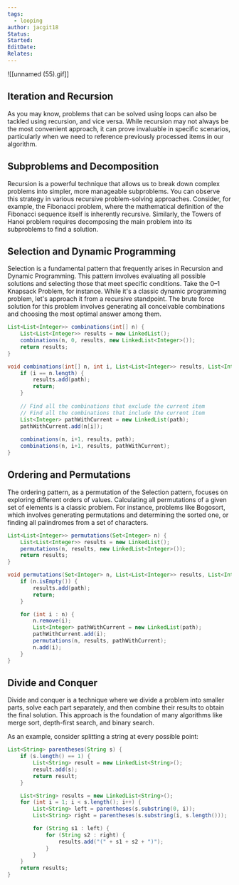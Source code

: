 ```yaml
---
tags:
  - looping
author: jacgit18
Status: 
Started: 
EditDate: 
Relates:
---
```

![[unnamed (55).gif]]

## Iteration and Recursion

As you may know, problems that can be solved using loops can also be tackled using recursion, and vice versa. While recursion may not always be the most convenient approach, it can prove invaluable in specific scenarios, particularly when we need to reference previously processed items in our algorithm.

## Subproblems and Decomposition

Recursion is a powerful technique that allows us to break down complex problems into simpler, more manageable subproblems. You can observe this strategy in various recursive problem-solving approaches. Consider, for example, the Fibonacci problem, where the mathematical definition of the Fibonacci sequence itself is inherently recursive. Similarly, the Towers of Hanoi problem requires decomposing the main problem into its subproblems to find a solution.

## Selection and Dynamic Programming

Selection is a fundamental pattern that frequently arises in Recursion and Dynamic Programming. This pattern involves evaluating all possible solutions and selecting those that meet specific conditions. Take the 0–1 Knapsack Problem, for instance. While it's a classic dynamic programming problem, let's approach it from a recursive standpoint. The brute force solution for this problem involves generating all conceivable combinations and choosing the most optimal answer among them.

```java
List<List<Integer>> combinations(int[] n) {
    List<List<Integer>> results = new LinkedList();
    combinations(n, 0, results, new LinkedList<Integer>());
    return results;
}

void combinations(int[] n, int i, List<List<Integer>> results, List<Integer> path) {
    if (i == n.length) {
        results.add(path);
        return;
    }
    
    // Find all the combinations that exclude the current item
    // Find all the combinations that include the current item
    List<Integer> pathWithCurrent = new LinkedList(path);
    pathWithCurrent.add(n[i]);
    
    combinations(n, i+1, results, path);
    combinations(n, i+1, results, pathWithCurrent);
}
```

## Ordering and Permutations

The ordering pattern, as a permutation of the Selection pattern, focuses on exploring different orders of values. Calculating all permutations of a given set of elements is a classic problem. For instance, problems like Bogosort, which involves generating permutations and determining the sorted one, or finding all palindromes from a set of characters.

```java
List<List<Integer>> permutations(Set<Integer> n) {
    List<List<Integer>> results = new LinkedList();
    permutations(n, results, new LinkedList<Integer>());
    return results;
}

void permutations(Set<Integer> n, List<List<Integer>> results, List<Integer> path) {
    if (n.isEmpty()) {
        results.add(path);
        return;
    }

    for (int i : n) {
        n.remove(i);
        List<Integer> pathWithCurrent = new LinkedList(path);
        pathWithCurrent.add(i);
        permutations(n, results, pathWithCurrent);
        n.add(i);
    }
}
```

## Divide and Conquer

Divide and conquer is a technique where we divide a problem into smaller parts, solve each part separately, and then combine their results to obtain the final solution. This approach is the foundation of many algorithms like merge sort, depth-first search, and binary search.

As an example, consider splitting a string at every possible point:

```java
List<String> parentheses(String s) {
    if (s.length() == 1) {
        List<String> result = new LinkedList<String>();
        result.add(s);
        return result;
    }

    List<String> results = new LinkedList<String>();
    for (int i = 1; i < s.length(); i++) {
        List<String> left = parentheses(s.substring(0, i));
        List<String> right = parentheses(s.substring(i, s.length()));

        for (String s1 : left) {
            for (String s2 : right) {
                results.add("(" + s1 + s2 + ")");
            }
        }
    }
    return results;
}
```